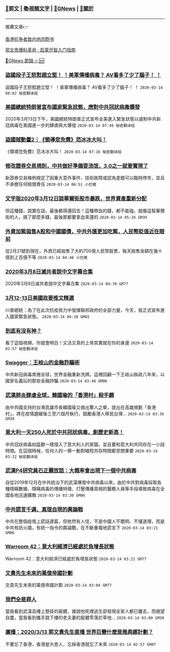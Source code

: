 ###  [:eagle:郭文](https://github.com/ourhimalayas/txt) | [:books:視頻文字](https://github.com/ourhimalayas/txt/blob/master/content/README.md) | [:newspaper:GNews](https://github.com/ourhimalayas/txt/blob/master/content/gnews/README.md) | [:pray:關於](https://github.com/ourhimalayas/home/tree/master/about)
---

推薦文章:point_right:

[香港抗争者致内地同胞书](https://github.com/ourhimalayas/news/blob/master/2019/08/a_letter_from_the_hong_kong_people.md)

[郭文贵爆料革命 · 启蒙开智入门指南](https://github.com/ourhimalayas/txt/issues/1)

[:newspaper:GNews 節錄 :fire: :new:](https://github.com/ourhimalayas/txt/blob/master/content/gnews/README.md) 



### [盜國段子王怒懟趙立堅！ ！美軍傳播病毒？ AV看多了少了腦子！ ！](/content/gnews/1/README.md)

盜國段子王怒懟趙立堅！ ！美軍傳播病毒？ AV看多了少了腦子！ ！  `2020-03-14 08:02 秘密翻译组`

### [美國總統特朗普宣布國家緊急狀態，應對中共冠狀病毒爆發](/content/gnews/2/README.md)

2020年3月13日下午，美國總統特朗普正式宣布全美進入緊急狀態以遏制中共新冠病毒在美國進一步的肆虐與大爆發  `2020-03-14 07:49 秘密翻译组`

### [盜國賊動畫2｜《領導您免費》范冰冰大叫！](/content/gnews/3/README.md)

《領導您免費》范冰冰大叫！  `2020-03-14 07:16 秘密翻译组`

### [修改證券交易規則，中共做好準備耍流氓，3.0之一就要實現了](/content/gnews/4/README.md)

新證券交易條例規定了因重大意外事件、技術故障或認為差錯可以臨時停市，並且不承擔任何賠償責任  `2020-03-14 06:51 小巴猪`

### [文字版2020年3月12日談華爾街股市暴跌，世界資產重新分配](/content/gnews/5/README.md)

但這種錢，說實在話，最後都得還回去！這種帶血的錢，都不能碰。就像這幫華爾街的人，搞了那麼多錢，最後那都要拿血來還的  `2020-03-14 05:26 GM39`

### [外資加緊拋售A股和中國國債，中共外匯更加吃緊，人民幣貶值近在眼前](/content/gnews/6/README.md)

從2月21號到現在，外資已經拋售了大約700億人民幣股票，每天拋售金額在幾十億到上百億不等  `2020-03-14 04:48 小巴猪`

### [2020年3月8日滅共者說中文字幕合集](/content/gnews/7/README.md)

2020年3月8日滅共者說中文字幕合集  `2020-03-14 04:39 GM77`

### [3月12-13日美國政要推文精選](/content/gnews/8/README.md)

川普總統：為了在此次抗疫努力中發揮聯邦政府的全部力量，今天，我正式宣布進入國家緊急狀態。  `2020-03-14 04:10 GM65`

### [到底有沒有神？](/content/gnews/9/README.md)

看了這個視頻，你就會明白！又活又真的上帝其實就在你的身邊  `2020-03-14 03:57 秘密翻译组`

### [Swagger：王岐山的金融詐騙術](/content/gnews/10/README.md)

中共新冠病毒席捲全球，世界金融重新洗牌。這裡回顧一下王岐山執政八年來，以國家名義玩的那些金融詐騙  `2020-03-14 03:48 GM06`

### [武漢肺炎肆虐全球，韓國瑜的「香港村」殺手鐧](/content/gnews/11/README.md)

由中共國支持的台灣高雄市長韓國瑜又做出驚人之舉，提出在高雄規劃「香港村」，將在疫情趨緩後三至六個月執行，鼓勵香港人移民台灣...  `2020-03-14 03:36 GM30`

### [意大利一天250人死於中共冠狀病毒，創歷史新高！](/content/gnews/12/README.md)

中共冠狀病毒如猛獸一樣侵入了意大利人的家園，並且要和意大利共同存在一小段時間。在這個時候，任何人的一舉一動對縮短共存時間都至關重要  `2020-03-14 03:32 秘密翻译组`

### [武漢P4研究員石正麗放話：大概率會出現下一個中共病毒](/content/gnews/13/README.md)

自從2019年12月在中共統治下的武漢爆發中共病毒以來，由於中共對病毒採取各種隱瞞數據、隱瞞病毒的傳播特徵、打壓傳播真相的醫務人員等手段導致病毒在全國各地迅速擴散  `2020-03-14 03:30 GM06`

### [中共謊言千遍、真理自現的輿論戰](/content/gnews/14/README.md)

中共在整個疫情上謊話連篇，但依然有人信，不是中國人不聰明、不懂道理，而是中共有防火牆，有統一指令的輿論戰，在不斷重複地謊言下  `2020-03-14 03:21 GM06`

### [Warroom 42：意大利經濟已經處於負增長狀態](/content/gnews/15/README.md)

Warroom 42：意大利經濟已經處於負增長狀態  `2020-03-14 03:21 GM77`

### [文貴先生未來的萬億帝國計劃](/content/gnews/16/README.md)

文貴先生未來的萬億帝國計劃  `2020-03-14 03:04 GM77`

### [我們全是罪人](/content/gnews/17/README.md)

當我看到武漢高樓上懸掛的屍體，據說他死裡逃生卻發現全家人都已離去，而絕望自盡，當我看到攜手跳下樓的老夫妻的屍體零落於草地...  `2020-03-14 03:00 GM30`

### [廣播：2020/3/13 郭文貴先生直播 世界巨變什麼是雅典娜計劃？](/content/gnews/18/README.md)

不要忘了香港，香港是大恩人，忘掉香港就忘了未來  `2020-03-14 02:57 GM07`

